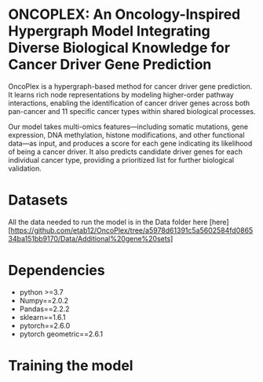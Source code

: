 # ONCOPLEX: An Oncology-Inspired Hypergraph Model Integrating Diverse Biological Knowledge for Cancer Driver Gene Prediction
OncoPlex is a hypergraph-based method for cancer driver gene prediction. It learns rich node representations by modeling higher-order pathway interactions, enabling the identification of cancer driver genes across both pan-cancer and 11 specific cancer types within shared biological processes.

Our model takes multi-omics features—including somatic mutations, gene expression, DNA methylation, histone modifications, and other functional data—as input, and produces a score for each gene indicating its likelihood of being a cancer driver. It also predicts candidate driver genes for each individual cancer type, providing a prioritized list for further biological validation.

# Datasets
All  the data needed to run the model is in the Data folder here [here][https://github.com/etab12/OncoPlex/tree/a5978d61391c5a5602584fd086534ba151bb9170/Data/Additional%20gene%20sets]

# Dependencies 
 - python >=3.7
 - Numpy==2.0.2
 - Pandas==2.2.2
 - sklearn==1.6.1
 - pytorch==2.6.0
 - pytorch geometric==2.6.1
   

# Training the model

